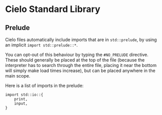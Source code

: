 # Cielo Standard Library

## Prelude
Cielo files automatically include imports that are in `std::prelude`, by using
an implicit `import std::prelude::*`.

You can opt-out of this behaviour by typing the `#NO_PRELUDE` directive. These
should generally be placed at the top of the file (because the interpreter has
to search through the entire file, placing it near the bottom will simply make
load times increase), but can be placed anywhere in the main scope.

Here is a list of imports in the prelude:

```
import std::io::{
    print,
    input,
}
```